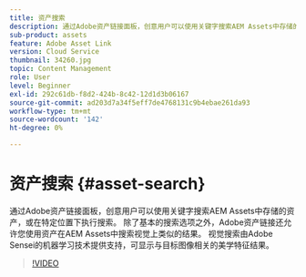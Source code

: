 ```yaml
---
title: 资产搜索
description: 通过Adobe资产链接面板，创意用户可以使用关键字搜索AEM Assets中存储的资产，或在特定位置下执行搜索。 除了基本的搜索选项之外，Adobe资产链接还允许您使用资产在AEM Assets中搜索视觉上类似的结果。 视觉搜索由Adobe Sensei的机器学习技术提供支持，可显示与目标图像相关的美学特征结果。
sub-product: assets
feature: Adobe Asset Link
version: Cloud Service
thumbnail: 34260.jpg
topic: Content Management
role: User
level: Beginner
exl-id: 292c61db-f8d2-424b-8c42-12d1d3b06167
source-git-commit: ad203d7a34f5eff7de4768131c9b4ebae261da93
workflow-type: tm+mt
source-wordcount: '142'
ht-degree: 0%

---
```


# 资产搜索 {#asset-search}

通过Adobe资产链接面板，创意用户可以使用关键字搜索AEM Assets中存储的资产，或在特定位置下执行搜索。 除了基本的搜索选项之外，Adobe资产链接还允许您使用资产在AEM Assets中搜索视觉上类似的结果。 视觉搜索由Adobe Sensei的机器学习技术提供支持，可显示与目标图像相关的美学特征结果。

>[!VIDEO](https://video.tv.adobe.com/v/34260/?quality=12)
